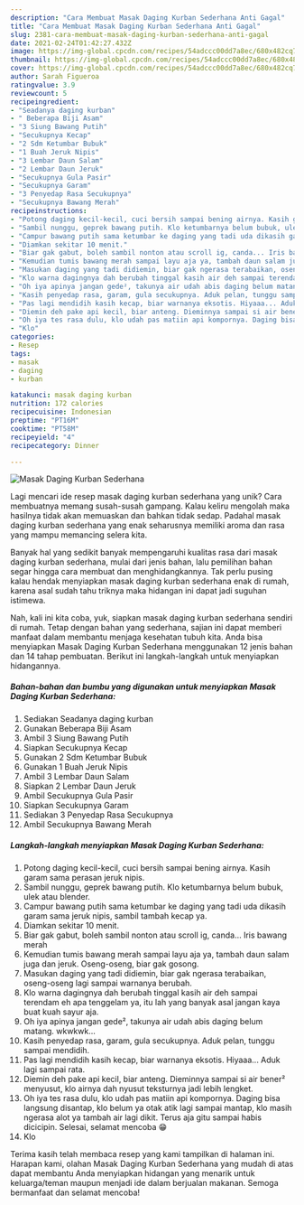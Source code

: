 ```yaml
---
description: "Cara Membuat Masak Daging Kurban Sederhana Anti Gagal"
title: "Cara Membuat Masak Daging Kurban Sederhana Anti Gagal"
slug: 2381-cara-membuat-masak-daging-kurban-sederhana-anti-gagal
date: 2021-02-24T01:42:27.432Z
image: https://img-global.cpcdn.com/recipes/54adccc00dd7a8ec/680x482cq70/masak-daging-kurban-sederhana-foto-resep-utama.jpg
thumbnail: https://img-global.cpcdn.com/recipes/54adccc00dd7a8ec/680x482cq70/masak-daging-kurban-sederhana-foto-resep-utama.jpg
cover: https://img-global.cpcdn.com/recipes/54adccc00dd7a8ec/680x482cq70/masak-daging-kurban-sederhana-foto-resep-utama.jpg
author: Sarah Figueroa
ratingvalue: 3.9
reviewcount: 5
recipeingredient:
- "Seadanya daging kurban"
- " Beberapa Biji Asam"
- "3 Siung Bawang Putih"
- "Secukupnya Kecap"
- "2 Sdm Ketumbar Bubuk"
- "1 Buah Jeruk Nipis"
- "3 Lembar Daun Salam"
- "2 Lembar Daun Jeruk"
- "Secukupnya Gula Pasir"
- "Secukupnya Garam"
- "3 Penyedap Rasa Secukupnya"
- "Secukupnya Bawang Merah"
recipeinstructions:
- "Potong daging kecil-kecil, cuci bersih sampai bening airnya. Kasih garam sama perasan jeruk nipis."
- "Sambil nunggu, geprek bawang putih. Klo ketumbarnya belum bubuk, ulek atau blender."
- "Campur bawang putih sama ketumbar ke daging yang tadi uda dikasih garam sama jeruk nipis, sambil tambah kecap ya."
- "Diamkan sekitar 10 menit."
- "Biar gak gabut, boleh sambil nonton atau scroll ig, canda... Iris bawang merah"
- "Kemudian tumis bawang merah sampai layu aja ya, tambah daun salam juga dan jeruk. Oseng-oseng, biar gak gosong."
- "Masukan daging yang tadi didiemin, biar gak ngerasa terabaikan, oseng-oseng lagi sampai warnanya berubah."
- "Klo warna dagingnya dah berubah tinggal kasih air deh sampai terendam eh apa tenggelam ya, itu lah yang banyak asal jangan kaya buat kuah sayur aja."
- "Oh iya apinya jangan gede², takunya air udah abis daging belum matang. wkwkwk..."
- "Kasih penyedap rasa, garam, gula secukupnya. Aduk pelan, tunggu sampai mendidih."
- "Pas lagi mendidih kasih kecap, biar warnanya eksotis. Hiyaaa... Aduk lagi sampai rata."
- "Diemin deh pake api kecil, biar anteng. Dieminnya sampai si air bener² menyusut, klo airnya dah nyusut teksturnya jadi lebih lengket."
- "Oh iya tes rasa dulu, klo udah pas matiin api kompornya. Daging bisa langsung disantap, klo belum ya otak atik lagi sampai mantap, klo masih ngerasa alot ya tambah air lagi dikit. Terus aja gitu sampai habis dicicipin. Selesai, selamat mencoba 😁"
- "Klo"
categories:
- Resep
tags:
- masak
- daging
- kurban

katakunci: masak daging kurban 
nutrition: 172 calories
recipecuisine: Indonesian
preptime: "PT16M"
cooktime: "PT58M"
recipeyield: "4"
recipecategory: Dinner

---
```



![Masak Daging Kurban Sederhana](https://img-global.cpcdn.com/recipes/54adccc00dd7a8ec/680x482cq70/masak-daging-kurban-sederhana-foto-resep-utama.jpg)

Lagi mencari ide resep masak daging kurban sederhana yang unik? Cara membuatnya memang susah-susah gampang. Kalau keliru mengolah maka hasilnya tidak akan memuaskan dan bahkan tidak sedap. Padahal masak daging kurban sederhana yang enak seharusnya memiliki aroma dan rasa yang mampu memancing selera kita.



Banyak hal yang sedikit banyak mempengaruhi kualitas rasa dari masak daging kurban sederhana, mulai dari jenis bahan, lalu pemilihan bahan segar hingga cara membuat dan menghidangkannya. Tak perlu pusing kalau hendak menyiapkan masak daging kurban sederhana enak di rumah, karena asal sudah tahu triknya maka hidangan ini dapat jadi suguhan istimewa.


Nah, kali ini kita coba, yuk, siapkan masak daging kurban sederhana sendiri di rumah. Tetap dengan bahan yang sederhana, sajian ini dapat memberi manfaat dalam membantu menjaga kesehatan tubuh kita. Anda bisa menyiapkan Masak Daging Kurban Sederhana menggunakan 12 jenis bahan dan 14 tahap pembuatan. Berikut ini langkah-langkah untuk menyiapkan hidangannya.

<!--inarticleads1-->

##### Bahan-bahan dan bumbu yang digunakan untuk menyiapkan Masak Daging Kurban Sederhana:

1. Sediakan Seadanya daging kurban
1. Gunakan  Beberapa Biji Asam
1. Ambil 3 Siung Bawang Putih
1. Siapkan Secukupnya Kecap
1. Gunakan 2 Sdm Ketumbar Bubuk
1. Gunakan 1 Buah Jeruk Nipis
1. Ambil 3 Lembar Daun Salam
1. Siapkan 2 Lembar Daun Jeruk
1. Ambil Secukupnya Gula Pasir
1. Siapkan Secukupnya Garam
1. Sediakan 3 Penyedap Rasa Secukupnya
1. Ambil Secukupnya Bawang Merah




<!--inarticleads2-->

##### Langkah-langkah menyiapkan Masak Daging Kurban Sederhana:

1. Potong daging kecil-kecil, cuci bersih sampai bening airnya. Kasih garam sama perasan jeruk nipis.
1. Sambil nunggu, geprek bawang putih. Klo ketumbarnya belum bubuk, ulek atau blender.
1. Campur bawang putih sama ketumbar ke daging yang tadi uda dikasih garam sama jeruk nipis, sambil tambah kecap ya.
1. Diamkan sekitar 10 menit.
1. Biar gak gabut, boleh sambil nonton atau scroll ig, canda... Iris bawang merah
1. Kemudian tumis bawang merah sampai layu aja ya, tambah daun salam juga dan jeruk. Oseng-oseng, biar gak gosong.
1. Masukan daging yang tadi didiemin, biar gak ngerasa terabaikan, oseng-oseng lagi sampai warnanya berubah.
1. Klo warna dagingnya dah berubah tinggal kasih air deh sampai terendam eh apa tenggelam ya, itu lah yang banyak asal jangan kaya buat kuah sayur aja.
1. Oh iya apinya jangan gede², takunya air udah abis daging belum matang. wkwkwk...
1. Kasih penyedap rasa, garam, gula secukupnya. Aduk pelan, tunggu sampai mendidih.
1. Pas lagi mendidih kasih kecap, biar warnanya eksotis. Hiyaaa... Aduk lagi sampai rata.
1. Diemin deh pake api kecil, biar anteng. Dieminnya sampai si air bener² menyusut, klo airnya dah nyusut teksturnya jadi lebih lengket.
1. Oh iya tes rasa dulu, klo udah pas matiin api kompornya. Daging bisa langsung disantap, klo belum ya otak atik lagi sampai mantap, klo masih ngerasa alot ya tambah air lagi dikit. Terus aja gitu sampai habis dicicipin. Selesai, selamat mencoba 😁
1. Klo




Terima kasih telah membaca resep yang kami tampilkan di halaman ini. Harapan kami, olahan Masak Daging Kurban Sederhana yang mudah di atas dapat membantu Anda menyiapkan hidangan yang menarik untuk keluarga/teman maupun menjadi ide dalam berjualan makanan. Semoga bermanfaat dan selamat mencoba!
